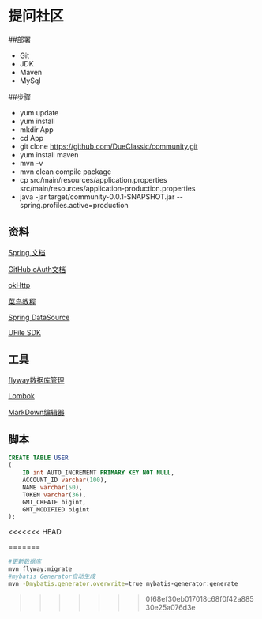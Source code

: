 # 提问社区

##部署

- Git
- JDK
- Maven
- MySql

##步骤

- yum update 
- yum install
- mkdir App
- cd App
- git clone https://github.com/DueClassic/community.git
- yum install maven
- mvn -v
- mvn clean compile package
- cp src/main/resources/application.properties src/main/resources/application-production.properties 
- java -jar target/community-0.0.1-SNAPSHOT.jar --spring.profiles.active=production


## 资料
[Spring 文档](https://spring.io/guides/)

[GitHub oAuth文档](https://developer.github.com/apps/building-oauth-apps/authorizing-oauth-apps/)

[okHttp](https://square.github.io/okhttp/)

[菜鸟教程](https://www.runoob.com/)

[Spring DataSource](https://docs.spring.io/spring-boot/docs/2.0.0.RC1/reference/htmlsingle/#boot-features-embedded-database-support)

[UFile SDK](https://docs.ucloud.cn/storage_cdn/ufile/api_reference)


## 工具
[flyway数据库管理](https://flywaydb.org/getstarted/firststeps/maven)

[Lombok](https://projectlombok.org/)

[MarkDown编辑器](https://pandao.github.io/editor.md/)

## 脚本

```sql
CREATE TABLE USER
(
    ID int AUTO_INCREMENT PRIMARY KEY NOT NULL,
    ACCOUNT_ID varchar(100),
    NAME varchar(50),
    TOKEN varchar(36),
    GMT_CREATE bigint,
    GMT_MODIFIED bigint
);
```
<<<<<<< HEAD

=======
```bash
#更新数据库
mvn flyway:migrate
#mybatis Generator自动生成
mvn -Dmybatis.generator.overwrite=true mybatis-generator:generate
```
>>>>>>> 0f68ef30eb017018c68f0f42a88530e25a076d3e
